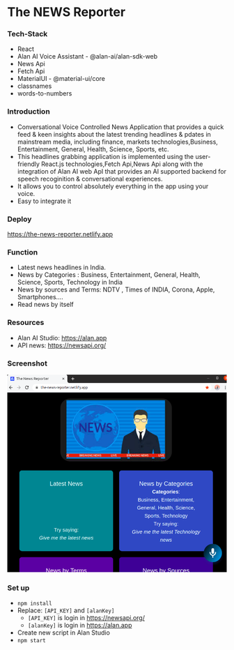 # The NEWS Reporter

### Tech-Stack

- React 
- Alan AI Voice Assistant - @alan-ai/alan-sdk-web
- News Api
- Fetch Api
- MaterialUI - @material-ui/core
- classnames
- words-to-numbers

### Introduction

- Conversational Voice Controlled News Application that provides a quick feed & keen insights about the latest trending headlines & pdates in mainstream media, including finance, markets
technologies,Business, Entertainment, General, Health, Science, Sports, etc.
- This headlines grabbing application is implemented using the user-friendly React.js technologies,Fetch Api,News Api along with the integration of Alan AI web ApI that provides an AI supported backend for speech recoginition & conversational experiences.
- It allows you to control absolutely everything in the app using your voice.
- Easy to integrate it


### Deploy

https://the-news-reporter.netlify.app



### Function

  - Latest news headlines in India.
  - News by Categories : Business, Entertainment, General, Health, Science, Sports, Technology in India
  - News by sources and Terms: 	NDTV , Times of  INDIA, Corona, Apple, Smartphones....
  - Read news by itself

### Resources

- Alan AI Studio: https://alan.app
- API news: https://newsapi.org/

### Screenshot

<img src="https://github.com/5ilenceSeeker/the-news-reporter/blob/main/Screenshots/news1.png" />

### Set up

- `npm install`
- Replace: `[API_KEY]` and `[alanKey]`
  - `[API_KEY]` is login in https://newsapi.org/
  - `[alanKey]` is login in https://alan.app
- Create new script in Alan Studio
- `npm start`
